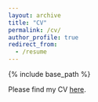 ```yaml
---
layout: archive
title: "CV"
permalink: /cv/
author_profile: true
redirect_from:
  - /resume
---
```


{% include base_path %}

Please find my CV [here](https://drive.google.com/file/d/1ndjbuysGBJMMTpmIK3hTD_HfXZVsJzaH/view?usp=sharing).
